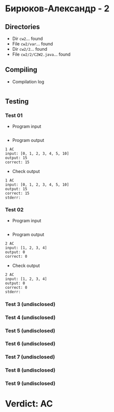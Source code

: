 # Бирюков-Александр - 2
## Directories
- Dir `cw2`... found
- File `cw2/var`... found
- Dir `cw2/2`... found
- File `cw2/2/C2W2.java`... found
## Compiling
- Compilation log
```

```
## Testing
### Test 01
- Program input
```

```
- Program output
```
1 AC
input: [0, 1, 2, 3, 4, 5, 10]
output: 15
correct: 15

```
- Check output
```
1 AC
input: [0, 1, 2, 3, 4, 5, 10]
output: 15
correct: 15
stderr:

```
### Test 02
- Program input
```

```
- Program output
```
2 AC
input: [1, 2, 3, 4]
output: 0
correct: 0

```
- Check output
```
2 AC
input: [1, 2, 3, 4]
output: 0
correct: 0
stderr:

```
### Test 3 (undisclosed)
### Test 4 (undisclosed)
### Test 5 (undisclosed)
### Test 6 (undisclosed)
### Test 7 (undisclosed)
### Test 8 (undisclosed)
### Test 9 (undisclosed)
# Verdict: AC
